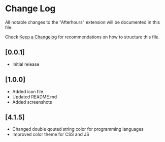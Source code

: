 # Change Log

All notable changes to the "Afterhours" extension will be documented in this file.

Check [Keep a Changelog](http://keepachangelog.com/) for recommendations on how to structure this file.

## [0.0.1]

-   Initial release

## [1.0.0]

-   Added icon file
-   Updated README.md
-   Added screenshots

## [4.1.5]

-   Changed double qouted string color for programming languages
-   Improved color theme for CSS and JS
